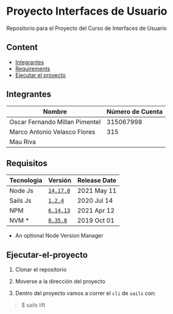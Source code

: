 # Proyecto Interfaces de Usuario
Repositorio para el Proyecto del Curso de Interfaces de Usuario

## Content 

- [Integrantes](#Integrantes)
- [Requirements](#Requisitos)
- [Ejecutar el proyecto](#Ejecutar-el-proyecto)

## Integrantes

| Nombre                         | Número de Cuenta |
|--------------------------------|------------------|
| Oscar Fernando Millan Pimentel | 315067998        |
| Marco Antonio Velasco Flores   | 315              |
| Mau Riva                       |                  |

## Requisitos

| Tecnologia | Versión                                                               | Release Date  |
|------------|-----------------------------------------------------------------------|---------------|
| Node Js    | [`14.17.0`](https://nodejs.org/en/blog/release/v14.17.0/)             |  2021 May 11  |
| Sails Js   | [`1.2.4`](https://github.com/balderdashy/sails/releases/tag/v1.2.4)   |  2020 Jul 14  | 
| NPM        | [`6.14.13`](https://www.npmjs.com/package/npm/v/6.14.13)              |  2021 Apr 12  |
| NVM *      | [`0.35.0`](https://github.com/nvm-sh/nvm/releases/tag/v0.35.0)        |  2019 Oct 01  |



* An optional Node Version Manager

## Ejecutar-el-proyecto

1. Clonar el repositorio

2. Moverse a la dirección del proyecto

3. Dentro del proyecto vamos a correr el `cli` de `sails` con:

> $ sails lift